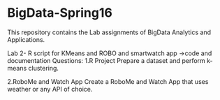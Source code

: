 # BigData-Spring16
This repository contains the Lab assignments of BigData Analytics and Applications.

Lab 2- R script for KMeans and ROBO and smartwatch app
   ->code and documentation
Questions:
   1.R Project Prepare a dataset and perform k-means clustering.  
   
   2.RoboMe and Watch App Create a RoboMe and Watch App that uses weather or any API of choice.